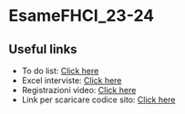 # EsameFHCI_23-24

## Useful links
- To do list: [Click here](https://flask.io/O4RopWZAaxZP)
- Excel interviste: [Click here](https://docs.google.com/spreadsheets/d/1kRBAgX3xWTV9ehWv8Qq0uZLQb_wOvYKjOOGsYaayAFk/edit?usp=sharing)
- Registrazioni video: [Click here](https://mega.nz/folder/23QTwALA#cvr6ccWz2B5JgvA6C5JL0w)
- Link per scaricare codice sito: [Click here]([https://mega.nz/folder/23QTwALA#cvr6ccWz2B5JgvA6C5JL0w](https://mega.nz/folder/X2oGRYpI#8r3ioAzIr4KttXIzQhik2A)https://mega.nz/folder/X2oGRYpI#8r3ioAzIr4KttXIzQhik2A)
